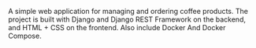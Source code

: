 A simple web application for managing and ordering coffee products.
The project is built with Django and Django REST Framework on the backend, and HTML + CSS on the frontend.
Also include Docker And Docker Compose.
